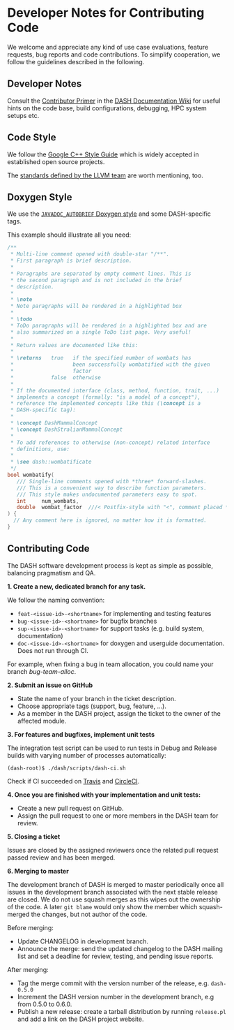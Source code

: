
Developer Notes for Contributing Code
=====================================

We welcome and appreciate any kind of use case evaluations, feature requests,
bug reports and code contributions. To simplify cooperation, we follow the
guidelines described in the following.


Developer Notes
---------------

Consult the [Contributor Primer](http://doc.dash-project.org/ContributorPrimer)
in the [DASH Documentation Wiki](http://doc.dash-project.org/) for useful hints
on the code base, build configurations, debugging, HPC system setups etc.


Code Style
----------

We follow the
[Google C++ Style Guide](http://google.github.io/styleguide/cppguide.html)
which is widely accepted in established open source projects.

The
[standards defined by the LLVM team](http://llvm.org/docs/CodingStandards.html)
are worth mentioning, too.


Doxygen Style
-------------

We use the
[`JAVADOC_AUTOBRIEF` Doxygen style](http://www.stack.nl/~dimitri/doxygen/manual/docblocks.html)
and some DASH-specific tags.

This example should illustrate all you need:

~~~c++
/**
 * Multi-line comment opened with double-star "/**".
 * First paragraph is brief description.
 *
 * Paragraphs are separated by empty comment lines. This is
 * the second paragraph and is not included in the brief
 * description.
 * 
 * \note
 * Note paragraphs will be rendered in a highlighted box
 *
 * \todo
 * ToDo paragraphs will be rendered in a highlighted box and are
 * also summarized on a single ToDo list page. Very useful!
 *
 * Return values are documented like this:
 * 
 * \returns   true   if the specified number of wombats has
 *                   been successfully wombatified with the given
 *                   factor
 *            false  otherwise
 *
 * If the documented interface (class, method, function, trait, ...)
 * implements a concept (formally: "is a model of a concept"),
 * reference the implemented concepts like this (\concept is a
 * DASH-specific tag):
 *
 * \concept DashMammalConcept
 * \concept DashStralianMammalConcept
 *
 * To add references to otherwise (non-concept) related interface
 * definitions, use:
 *
 * \see dash::wombatificate
 */
bool wombatify(
   /// Single-line comments opened with *three* forward-slashes.
   /// This is a convenient way to describe function parameters.
   /// This style makes undocumented parameters easy to spot.
   int     num_wombats,
   double  wombat_factor  ///< Postfix-style with "<", comment placed *after* described parameter
) {
  // Any comment here is ignored, no matter how it is formatted.
}
~~~


Contributing Code
-----------------

The DASH software development process is kept as simple as possible,
balancing pragmatism and QA.

**1. Create a new, dedicated branch for any task.**

We follow the naming convention:

- `feat-<issue-id>-<shortname>` for implementing and testing features
- `bug-<issue-id>-<shortname>`  for bugfix branches
- `sup-<issue-id>-<shortname>`  for support tasks (e.g. build system,
  														  documentation)
- `doc-<issue-id>-<shortname>`  for doxygen and userguide documentation. Does not run through CI.

For example, when fixing a bug in team allocation, you could name your branch
*bug-team-alloc*.

**2. Submit an issue on GitHub**

- State the name of your branch in the ticket description.
- Choose appropriate tags (support, bug, feature, ...).
- As a member in the DASH project, assign the ticket to the owner of the
  affected module.


**3. For features and bugfixes, implement unit tests**

The integration test script can be used to run tests in Debug and
Release builds with varying number of processes automatically:

    (dash-root)$ ./dash/scripts/dash-ci.sh

Check if CI succeeded on
[Travis](https://travis-ci.org/dash-project/dash)
and
[CircleCI](https://circleci.com/gh/dash-project/dash).


**4. Once you are finished with your implementation and unit tests:**

- Create a new pull request on GitHub.
- Assign the pull request to one or more members in the DASH team
  for review.


**5. Closing a ticket**

Issues are closed by the assigned reviewers once the related pull request
passed review and has been merged.


**6. Merging to master**

The development branch of DASH is merged to master periodically once all
issues in the development branch associated with the next stable release
are closed. We do not use squash merges as this wipes out the ownership
of the code. A later `git blame` would only show the member which
squash-merged the changes, but not author of the code.

Before merging:

- Update CHANGELOG in development branch.
- Announce the merge: send the updated changelog to the DASH mailing
  list and set a deadline for review, testing, and pending issue reports.

After merging:

- Tag the merge commit with the version number of the release, e.g.
  `dash-0.5.0`
- Increment the DASH version number in the development branch, e.g from
  0.5.0 to 0.6.0.
- Publish a new release: create a tarball distribution by running
 `release.pl` and add a link on the DASH project website.

